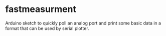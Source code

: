 # fastmeasurment
Arduino sketch to quickly poll an analog port and print some basic data in a format that can be used by serial plotter.
